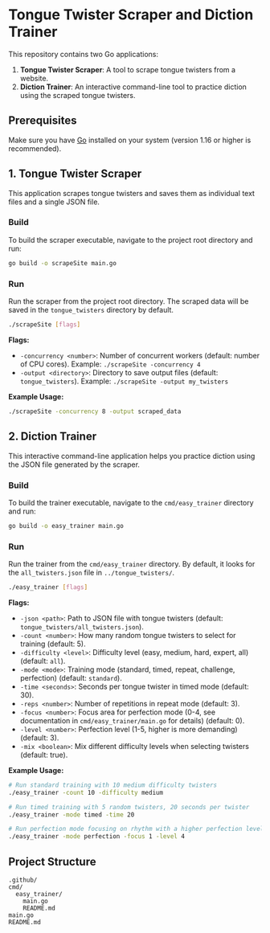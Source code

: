 # Tongue Twister Scraper and Diction Trainer

This repository contains two Go applications:

1.  **Tongue Twister Scraper**: A tool to scrape tongue twisters from a website.
2.  **Diction Trainer**: An interactive command-line tool to practice diction using the scraped tongue twisters.

## Prerequisites

Make sure you have [Go](https://go.dev/doc/install) installed on your system (version 1.16 or higher is recommended).

## 1. Tongue Twister Scraper

This application scrapes tongue twisters and saves them as individual text files and a single JSON file.

### Build

To build the scraper executable, navigate to the project root directory and run:

```bash
go build -o scrapeSite main.go
```

### Run

Run the scraper from the project root directory. The scraped data will be saved in the `tongue_twisters` directory by default.

```bash
./scrapeSite [flags]
```

**Flags:**

*   `-concurrency <number>`: Number of concurrent workers (default: number of CPU cores). Example: `./scrapeSite -concurrency 4`
*   `-output <directory>`: Directory to save output files (default: `tongue_twisters`). Example: `./scrapeSite -output my_twisters`

**Example Usage:**

```bash
./scrapeSite -concurrency 8 -output scraped_data
```

## 2. Diction Trainer

This interactive command-line application helps you practice diction using the JSON file generated by the scraper.

### Build

To build the trainer executable, navigate to the `cmd/easy_trainer` directory and run:

```bash
go build -o easy_trainer main.go
```

### Run

Run the trainer from the `cmd/easy_trainer` directory. By default, it looks for the `all_twisters.json` file in `../tongue_twisters/`.

```bash
./easy_trainer [flags]
```

**Flags:**

*   `-json <path>`: Path to JSON file with tongue twisters (default: `tongue_twisters/all_twisters.json`).
*   `-count <number>`: How many random tongue twisters to select for training (default: 5).
*   `-difficulty <level>`: Difficulty level (easy, medium, hard, expert, all) (default: `all`).
*   `-mode <mode>`: Training mode (standard, timed, repeat, challenge, perfection) (default: `standard`).
*   `-time <seconds>`: Seconds per tongue twister in timed mode (default: 30).
*   `-reps <number>`: Number of repetitions in repeat mode (default: 3).
*   `-focus <number>`: Focus area for perfection mode (0-4, see documentation in `cmd/easy_trainer/main.go` for details) (default: 0).
*   `-level <number>`: Perfection level (1-5, higher is more demanding) (default: 3).
*   `-mix <boolean>`: Mix different difficulty levels when selecting twisters (default: true).

**Example Usage:**

```bash
# Run standard training with 10 medium difficulty twisters
./easy_trainer -count 10 -difficulty medium

# Run timed training with 5 random twisters, 20 seconds per twister
./easy_trainer -mode timed -time 20

# Run perfection mode focusing on rhythm with a higher perfection level
./easy_trainer -mode perfection -focus 1 -level 4
```

## Project Structure

```
.github/
cmd/
  easy_trainer/
    main.go
    README.md
main.go
README.md
```
